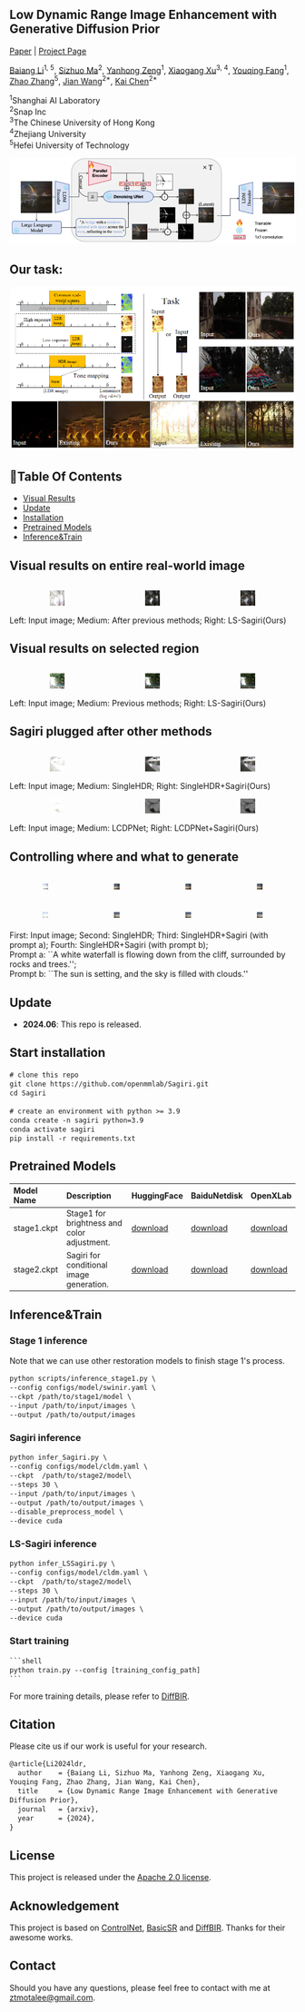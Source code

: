 <!-- <p align="center">
    <img src="assets/logo.png" width="400">
</p> -->

## Low Dynamic Range Image Enhancement with Generative Diffusion Prior
[Paper]() | [Project Page](https://sagiri0208.github.io)

<!-- ![visitors](https://visitor-badge.laobi.icu/badge?page_id=XPixelGroup/DiffBIR) [![Open in OpenXLab](https://cdn-static.openxlab.org.cn/app-center/openxlab_app.svg)](https://openxlab.org.cn/apps/detail/linxinqi/DiffBIR-official) [![Open In Colab](https://colab.research.google.com/assets/colab-badge.svg)](https://colab.research.google.com/github/camenduru/DiffBIR-colab/blob/main/DiffBIR_colab.ipynb) -->

[Baiang Li](ztmotalee.github.io)<sup>1, 5</sup>, [Sizhuo Ma](https://sizhuoma.netlify.app/)<sup>2</sup>, [Yanhong Zeng](https://zengyh1900.github.io/)<sup>1</sup>, [Xiaogang Xu](https://xuxiaogang.com/)<sup>3, 4</sup>, [Youqing Fang]()<sup>1</sup>, [Zhao Zhang](https://sites.google.com/site/cszzhang)<sup>5</sup>, [Jian Wang](https://jianwang-cmu.github.io/)<sup>2\*</sup>, [Kai Chen](https://chenkai.site/)<sup>2\*</sup>

<sup>1</sup>Shanghai AI Laboratory<br><sup>2</sup>Snap Inc <br><sup>3</sup>The Chinese University of Hong Kong <br><sup>4</sup>Zhejiang University <br><sup>5</sup>Hefei University of Technology

<div align="center">
    <kbd><img src="assets/figure/sagiri.png"></img></kbd>
</div>


## Our task:
<p align="center">
    <img src="assets/figure/bg.png" style="border-radius: 15px">
</p>

## :book:Table Of Contents

- [Visual Results](#visual_results)
- [Update](#update)
- [Installation](#installation)
- [Pretrained Models](#pretrained_models)
- [Inference&Train](#inference)

## <a name="visual_results"></a>Visual results on entire real-world image
<div style="display: flex; justify-content: space-around; align-items: flex-end;">
    <figure style="text-align: center;">
        <img src="assets/imgs/00288_input.jpg" style="width: 30%; height: auto;"/>
    </figure>
    <figure style="text-align: center;">
        <img src="assets/imgs/00288_singlehdr.jpg" style="width: 30%; height: auto;"/>
        <!-- <div style="text-align: center;">Medium: After previous methods</div> -->
    </figure>
    <figure style="text-align: center;">
        <img src="assets/imgs/00288_lssagiri.png" style="width: 30%; height: auto;"/>
        <!-- <div style="text-align: center;">Right: LS-Sagiri(Ours)</div> -->
    </figure>
</div>
Left: Input image; 
Medium: After previous methods; 
Right: LS-Sagiri(Ours)

## <a name="visual_results"></a>Visual results on selected region 
<div style="display: flex; justify-content: space-around;">
    <figure style="text-align: center;">
        <img src="assets/imgs/00679_draw.jpg" style="width: 30%; height: auto;"/>
        <!-- <figcaption class="caption">Input</figcaption> -->
    </figure>
    <figure style="text-align: center;">
        <img src="assets/imgs/00679_stage1.png" style="width: 30%; height: auto;"/>
        <!-- <figcaption class="caption">Previous methods</figcaption> -->
    </figure>
    <figure style="text-align: center;">
        <img src="assets/imgs/00679_0_combinedloss.png" style="width: 30%; height: auto;"/>
        <!-- <figcaption class="caption">LS-Sagiri</figcaption> -->
    </figure>
</div>
Left: Input image; 
Medium: Previous methods; 
Right: LS-Sagiri(Ours)

## <a name="visual_results"></a>Sagiri plugged after other methods 
<div style="display: flex; justify-content: space-around;">
    <figure style="text-align: center;">
        <img src="assets/imgs/01548_lq.jpg" style="width: 30%; height: auto;"/>
        <!-- <figcaption class="caption">Input</figcaption> -->
    </figure>
    <figure style="text-align: center;">
        <img src="assets/imgs/01548_single.jpg" style="width: 30%; height: auto;"/>
        <!-- <figcaption class="caption">SingleHDR</figcaption> -->
    </figure>
    <figure style="text-align: center;">
        <img src="assets/imgs/01548_single_sagiri.png" style="width: 30%; height: auto;"/>
        <!-- <figcaption class="caption">SingleHDR+Sagiri</figcaption> -->
    </figure>
</div>
Left: Input image; 
Medium: SingleHDR; 
Right: SingleHDR+Sagiri(Ours)

<div style="display: flex; justify-content: space-around;">
    <figure style="text-align: center;">
        <img src="assets/imgs/01624_lq.jpg" style="width: 30%; height: auto;"/>
        <!-- <figcaption class="caption">Input</figcaption> -->
    </figure>
    <figure style="text-align: center;">
        <img src="assets/imgs/01624_lcdp.jpg" style="width: 30%; height: auto;"/>
        <!-- <figcaption class="caption">SingleHDR</figcaption> -->
    </figure>
    <figure style="text-align: center;">
        <img src="assets/imgs/01624_lcdp_sagiri.png" style="width: 30%; height: auto;"/>
        <!-- <figcaption class="caption">SingleHDR+Sagiri</figcaption> -->
    </figure>
</div>
Left: Input image; 
Medium: LCDPNet; 
Right: LCDPNet+Sagiri(Ours)

## <a name="visual_results"></a>Controlling where and what to generate
<div style="display: flex; justify-content: space-around; margin-top: 5px; margin-bottom: 5px;">    <figure style="text-align: center;">
        <img src="assets/imgs/00017_input.jpg" style="width: 23%; height: auto;"/>
    </figure>
    <figure style="text-align: center;">
        <img src="assets/imgs/00017_singlehdr.jpg" style="width: 23%; height: auto;"/>
    </figure>
    <figure style="text-align: center;">
        <img src="assets/imgs/00017_singlesagiri_nomask_clouds.png" style="width: 23%; height: auto;"/>
    </figure>
    <figure style="text-align: center;">
        <img src="assets/imgs/00017_singlesagiri_nomask_sun.png" style="width: 23%; height: auto;"/>
    </figure>
</div>
<div style="display: flex; justify-content: space-around; margin-top: 5px; margin-bottom: 5px;">    <figure style="text-align: center;">
        <img src="assets/imgs/00016_input.jpg" style="width: 23%; height: auto;"/>
        <!-- <figcaption class="caption">Input</figcaption> -->
    </figure>
    <figure style="text-align: center;">
        <img src="assets/imgs/00016_single.jpg" style="width: 23%; height: auto;"/>
        <!-- <figcaption class="caption">SingleHDR</figcaption> -->
    </figure>
    <figure style="text-align: center;">
        <img src="assets/imgs/00016_singlesagiri_mask_cloud.png" style="width: 23%; height: auto;"/>
        <!-- <figcaption class="caption">+Sagiri(prompt a)</figcaption> -->
    </figure>
    <figure style="text-align: center;">
        <img src="assets/imgs/00016_singlesagiri_mask_sun.png" style="width: 23%; height: auto;"/>
        <!-- <figcaption class="caption">+Sagiri(prompt b)</figcaption> -->
    </figure>
</div>
First: Input image;
Second: SingleHDR;
Third: SingleHDR+Sagiri (with prompt a);
Fourth: SingleHDR+Sagiri (with prompt b);<br>
Prompt a: ``A white waterfall is flowing down from the cliff, surrounded by rocks and trees.'';<br>
Prompt b: ``The sun is setting, and the sky is filled with clouds.''

## <a name="update"></a>Update

- **2024.06**: This repo is released.
<!-- - [**History Updates** >]() -->

## <a name="installation"></a>Start installation


```shell
# clone this repo
git clone https://github.com/openmmlab/Sagiri.git
cd Sagiri

# create an environment with python >= 3.9
conda create -n sagiri python=3.9
conda activate sagiri
pip install -r requirements.txt
```

## <a name="pretrained_models"></a>Pretrained Models

| Model Name | Description | HuggingFace | BaiduNetdisk | OpenXLab |
| :--------- | :---------- | :---------- | :---------- | :---------- |
| stage1.ckpt | Stage1 for brightness and color adjustment. | [download]() | [download](https://pan.baidu.com/s/1StNZdmnLx5uPsXIz-zXZSw?pwd=sgri )| [download]() |
| stage2.ckpt | Sagiri for conditional image generation. |[download]() | [download](https://pan.baidu.com/s/14bPVDza-gRbpF3qYeJuYHQ?pwd=sgri) | [download]() |
## <a name="inference"></a>Inference&Train

### <a name="inference"></a>Stage 1 inference
Note that we can use other restoration models to finish stage 1's process.
```shell
python scripts/inference_stage1.py \
--config configs/model/swinir.yaml \
--ckpt /path/to/stage1/model \
--input /path/to/input/images \
--output /path/to/output/images
```
### <a name="inference"></a>Sagiri inference
```shell
python infer_Sagiri.py \
--config configs/model/cldm.yaml \
--ckpt  /path/to/stage2/model\
--steps 30 \
--input /path/to/input/images \
--output /path/to/output/images \
--disable_preprocess_model \
--device cuda
```

### <a name="inference"></a>LS-Sagiri inference
```shell
python infer_LSSagiri.py \
--config configs/model/cldm.yaml \
--ckpt  /path/to/stage2/model\
--steps 30 \
--input /path/to/input/images \
--output /path/to/output/images \
--device cuda
```

### <a name="inference"></a>Start training
    ```shell
    python train.py --config [training_config_path]
    ```

For more training details, please refer to [DiffBIR](https://github.com/XPixelGroup/DiffBIR).

## Citation

Please cite us if our work is useful for your research.

```
@article{Li2024ldr,
  author    = {Baiang Li, Sizhuo Ma, Yanhong Zeng, Xiaogang Xu, Youqing Fang, Zhao Zhang, Jian Wang, Kai Chen},
  title     = {Low Dynamic Range Image Enhancement with Generative Diffusion Prior},
  journal   = {arxiv},
  year      = {2024},
}
```

## License

This project is released under the [Apache 2.0 license](LICENSE).

## Acknowledgement

This project is based on [ControlNet](https://github.com/lllyasviel/ControlNet), [BasicSR](https://github.com/XPixelGroup/BasicSR) and [DiffBIR](https://github.com/XPixelGroup/DiffBIR). Thanks for their awesome works.

## Contact

Should you have any questions, please feel free to contact with me at ztmotalee@gmail.com.
